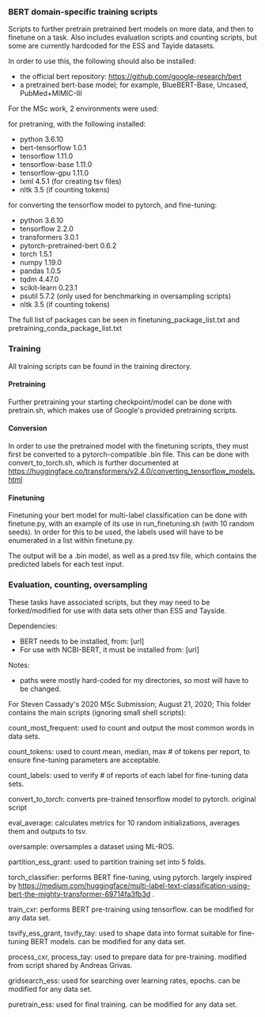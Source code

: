 ### BERT domain-specific training scripts

Scripts to further pretrain pretrained bert models on more data, and then to finetune on a task. Also includes evaluation scripts and counting scripts, but some are currently hardcoded for the ESS and Tayide datasets.

In order to use this, the following should also be installed:
- the official bert repository: https://github.com/google-research/bert
- a pretrained bert-base model; for example, BlueBERT-Base, Uncased, PubMed+MIMIC-III

For the MSc work, 2 environments were used:

for pretraning, with the following installed:
- python                    3.6.10  
- bert-tensorflow           1.0.1  
- tensorflow                1.11.0        
- tensorflow-base           1.11.0        
- tensorflow-gpu            1.11.0     
- lxml                      4.5.1 (for creating tsv files)
- nltk                      3.5 (if counting tokens)

for converting the tensorflow model to pytorch, and fine-tuning:
- python                    3.6.10 
- tensorflow              2.2.0
- transformers            3.0.1
- pytorch-pretrained-bert 0.6.2
- torch                   1.5.1
- numpy                   1.19.0
- pandas                  1.0.5
- tqdm                      4.47.0
- scikit-learn              0.23.1
- psutil                    5.7.2 (only used for benchmarking in oversampling scripts)
- nltk                      3.5 (if counting tokens)

The full list of packages can be seen in finetuning_package_list.txt and pretraining_conda_package_list.txt

### Training

All training scripts can be found in the training directory.

#### Pretraining

Further pretraining your starting checkpoint/model can be done with pretrain.sh, which makes use of Google's provided pretraining scripts.

#### Conversion

In order to use the pretrained model with the finetuning scripts, they must first be converted to a pytorch-compatible .bin file.
This can be done with convert_to_torch.sh, which is further documented at https://huggingface.co/transformers/v2.4.0/converting_tensorflow_models.html

#### Finetuning

Finetuning your bert model for multi-label classification can be done with finetune.py, with an example of its use in run_finetuning.sh (with 10 random seeds).
In order for this to be used, the labels used will have to be enumerated in a list within finetune.py.

The output will be a .bin model, as well as a pred.tsv file, which contains the predicted labels for each test input.

### Evaluation, counting, oversampling

These tasks have associated scripts, but they may need to be forked/modified for use with data sets other than ESS and Tayside.

















Dependencies:

- BERT needs to be installed, from: [url]
- For use with NCBI-BERT, it must be installed from: [url]


Notes:

- paths were mostly hard-coded for my directories, so most will have to be changed.








For Steven Cassady's 2020 MSc Submission; August 21, 2020;
This folder contains the main scripts (ignoring small shell scripts):


count_most_frequent:
used to count and output the most common words in data sets.

count_tokens:
used to count mean, median, max # of tokens per report, to ensure fine-tuning parameters are acceptable.

count_labels:
used to verify # of reports of each label for fine-tuning data sets.

convert_to_torch:
converts pre-trained tensorflow model to pytorch. original script 

eval_average:
calculates metrics for 10 random initializations, averages them and outputs to tsv.

oversample:
oversamples a dataset using ML-ROS.

partition_ess_grant:
used to partition training set into 5 folds.

torch_classifier:
performs BERT fine-tuning, using pytorch. largely inspired by https://medium.com/huggingface/multi-label-text-classification-using-bert-the-mighty-transformer-69714fa3fb3d .

train_cxr:
performs BERT pre-training using tensorflow. can be modified for any data set.

tsvify_ess_grant, tsvify_tay:
used to shape data into format suitable for fine-tuning BERT models. can be modified for any data set.

process_cxr, process_tay:
used to prepare data for pre-training. modified from script shared by Andreas Grivas.

gridsearch_ess:
used for searching over learning rates, epochs. can be modified for any data set.

puretrain_ess:
used for final training.  can be modified for any data set.